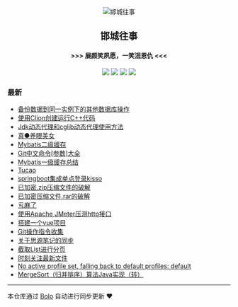<p align="center"><img alt="邯城往事" src="https://img.hacpai.com/file/2019/11/guohui-e67e7b3b.png"></p><h2 align="center">
邯城往事
</h2>

<h4 align="center">               >>>  展颜笑夙愿，一笑泯恩仇 <<<</h4>
<p align="center"><a title="邯城往事" target="_blank" href="https://github.com/cuijianzhe/bolo-blog"><img src="https://img.shields.io/github/last-commit/cuijianzhe/bolo-blog.svg?style=flat-square&color=FF9900"></a>
<a title="GitHub repo size in bytes" target="_blank" href="https://github.com/cuijianzhe/bolo-blog"><img src="https://img.shields.io/github/repo-size/cuijianzhe/bolo-blog.svg?style=flat-square"></a>
<a title="Bolo Version" target="_blank" href="https://github.com/adlered/bolo-solo"><img src="https://img.shields.io/badge/bolo-v2.5 稳定版-f1e05a.svg?style=flat-square&color=blueviolet"></a>
<a title="Hits" target="_blank" href="https://github.com/88250/hits"><img src="https://hits.b3log.org/cuijianzhe/bolo-blog.svg"></a></p>

### 最新

* [备份数据到同一实例下的其他数据库操作](https://117.50.64.121/articles/2021/09/01/1630476736907.html)
* [使用Clion创建运行C++代码](https://117.50.64.121/articles/2021/08/29/1630168042484.html)
* [Jdk动态代理和cglib动态代理使用方法](https://117.50.64.121/articles/2021/08/23/1629679845539.html)
* [真●养眼美女](https://117.50.64.121/articles/2021/08/14/1628935239848.html)
* [Mybatis二级缓存](https://117.50.64.121/articles/2021/08/14/1628906975188.html)
* [Git中文命令[参数]大全](https://117.50.64.121/articles/2021/07/23/1628691299476.html)
* [Mybatis一级缓存总结](https://117.50.64.121/articles/2021/07/23/1628692149983.html)
* [Tucao](https://117.50.64.121/articles/2021/08/05/1628152013645.html)
* [springboot集成单点登录kisso](https://117.50.64.121/articles/2021/08/01/1627814633848.html)
* [已加密.zip压缩文件的破解](https://117.50.64.121/articles/2021/07/31/1627674083169.html)
* [已加密压缩文件.rar的破解](https://117.50.64.121/articles/2021/07/31/1627672451470.html)
* [亏麻了](https://117.50.64.121/articles/2021/07/28/1627474382397.html)
* [使用Apache JMeter压测http接口](https://117.50.64.121/articles/2021/07/26/1627298588078.html)
* [搭建一个vue项目](https://117.50.64.121/articles/2021/07/25/1627183359695.html)
* [Git操作指令收集](https://117.50.64.121/articles/2021/07/23/1627051781843.html)
* [关于思源笔记的同步](https://117.50.64.121/articles/2021/07/18/1626590767973.html)
* [截取List进行分页](https://117.50.64.121/articles/2021/07/16/1626405000724.html)
* [时刻关注最新文件](https://117.50.64.121/articles/2021/07/09/1625793761228.html)
* [No active profile set, falling back to default profiles: default](https://117.50.64.121/articles/2021/06/30/1625023474146.html)
* [MergeSort（归并排序）算法Java实现（转）](https://117.50.64.121/articles/2021/06/28/1624847458346.html)



---

本仓库通过 [Bolo](https://github.com/adlered/bolo-solo) 自动进行同步更新 ❤️ 